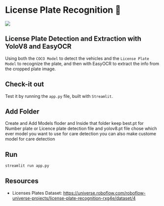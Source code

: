 # License Plate Recognition 🚗

![](./license_detection.gif)

## License Plate Detection and Extraction with YoloV8 and EasyOCR

Using both the `COCO Model` to detect the vehicles and the `License Plate Model` to recognize the plate, and then with EasyOCR to extract the info from the cropped plate image.


## Check-it out
Test it by running the `app.py` file, built with `Streamlit`.

## Add Folder
Create and Add Models floder and  Inside that folder keep best.pt for Number plate or Licence plate detection file and yolov8.pt file chose which ever model you want to use for care detection you can also make custome model for care detection

## Run
```sh
streamlit run app.py
```

## Resources
- Licenses Plates Dataset: https://universe.roboflow.com/roboflow-universe-projects/license-plate-recognition-rxg4e/dataset/4
